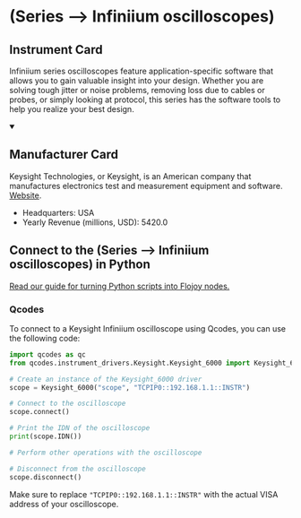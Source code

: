 
#  (Series --> Infiniium oscilloscopes)

## Instrument Card

Infiniium series oscilloscopes feature application-specific software that allows you to gain valuable insight into your design. Whether you are solving tough jitter or noise problems, removing loss due to cables or probes, or simply looking at protocol, this series has the software tools to help you realize your best design.

<details open>
<summary><h2>Manufacturer Card</h2></summary>
Keysight Technologies, or Keysight, is an American company that manufactures electronics test and measurement equipment and software. <a href=https://www.keysight.com/us/en/home.html>Website</a>.
<br>
<ul>
  <li>Headquarters: USA</li>
  <li>Yearly Revenue (millions, USD): 5420.0</li>
</ul>
</details>

## Connect to the  (Series --> Infiniium oscilloscopes) in Python

[Read our guide for turning Python scripts into Flojoy nodes.](https://docs.flojoy.ai/custom-nodes/creating-custom-node/)


### Qcodes

To connect to a Keysight Infiniium oscilloscope using Qcodes, you can use the following code:

```python
import qcodes as qc
from qcodes.instrument_drivers.Keysight.Keysight_6000 import Keysight_6000

# Create an instance of the Keysight_6000 driver
scope = Keysight_6000("scope", "TCPIP0::192.168.1.1::INSTR")

# Connect to the oscilloscope
scope.connect()

# Print the IDN of the oscilloscope
print(scope.IDN())

# Perform other operations with the oscilloscope

# Disconnect from the oscilloscope
scope.disconnect()
```

Make sure to replace `"TCPIP0::192.168.1.1::INSTR"` with the actual VISA address of your oscilloscope.

